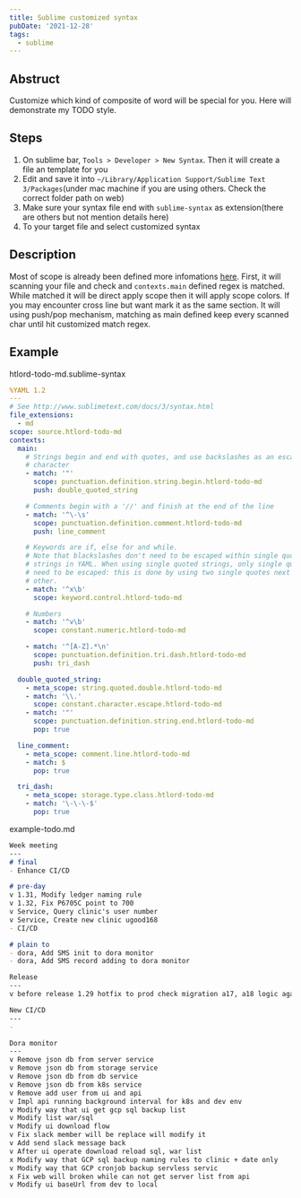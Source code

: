 ```yaml
---
title: Sublime customized syntax
pubDate: '2021-12-28'
tags: 
  - sublime
---
```


Abstruct
---
Customize which kind of composite of word will be special for you. Here will demonstrate my TODO style.

Steps
---
1. On sublime bar, `Tools > Developer > New Syntax`. Then it will create a file an template for you
1. Edit and save it into `~/Library/Application Support/Sublime Text 3/Packages`(under mac machine if you are using others. Check the correct folder path on web)
1. Make sure your syntax file end with `sublime-syntax` as extension(there are others but not mention details here)
1. To your target file and select customized syntax

Description
---
Most of scope is already been defined more infomations [here](https://www.sublimetext.com/docs/scope_naming.html). First, it will scanning your file and check and `contexts.main` defined regex is matched. While matched it will be direct apply scope then it will apply scope colors. If you may encounter cross line but want mark it as the same section. It will using push/pop mechanism, matching as main defined keep every scanned char until hit customized match regex.

Example
---
htlord-todo-md.sublime-syntax
```yaml
%YAML 1.2
---
# See http://www.sublimetext.com/docs/3/syntax.html
file_extensions:
  - md 
scope: source.htlord-todo-md
contexts:
  main:
    # Strings begin and end with quotes, and use backslashes as an escape
    # character
    - match: '"'
      scope: punctuation.definition.string.begin.htlord-todo-md
      push: double_quoted_string

    # Comments begin with a '//' and finish at the end of the line
    - match: '^\-\s'
      scope: punctuation.definition.comment.htlord-todo-md
      push: line_comment

    # Keywords are if, else for and while.
    # Note that blackslashes don't need to be escaped within single quoted
    # strings in YAML. When using single quoted strings, only single quotes
    # need to be escaped: this is done by using two single quotes next to each
    # other.
    - match: '^x\b'
      scope: keyword.control.htlord-todo-md

    # Numbers
    - match: '^v\b'
      scope: constant.numeric.htlord-todo-md

    - match: '^[A-Z].*\n'
      scope: punctuation.definition.tri.dash.htlord-todo-md
      push: tri_dash

  double_quoted_string:
    - meta_scope: string.quoted.double.htlord-todo-md
    - match: '\\.'
      scope: constant.character.escape.htlord-todo-md
    - match: '"'
      scope: punctuation.definition.string.end.htlord-todo-md
      pop: true

  line_comment:
    - meta_scope: comment.line.htlord-todo-md
    - match: $
      pop: true

  tri_dash:
    - meta_scope: storage.type.class.htlord-todo-md
    - match: '\-\-\-$'
      pop: true
```

example-todo.md
```markdown
Week meeting
---
# final
- Enhance CI/CD

# pre-day
v 1.31, Modify ledger naming rule
v 1.32, Fix P6705C point to 700
v Service, Query clinic's user number
v Service, Create new clinic ugood168
- CI/CD

# plain to
- dora, Add SMS init to dora monitor
- dora, Add SMS record adding to dora monitor

Release
---
v before release 1.29 hotfix to prod check migration a17, a18 logic again

New CI/CD
---
- 

Dora monitor
---
v Remove json db from server service
v Remove json db from storage service
v Remove json db from db service
v Remove json db from k8s service
v Remove add user from ui and api
v Impl api running background interval for k8s and dev env
v Modify way that ui get gcp sql backup list
v Modify list war/sql
v Modify ui download flow 
v Fix slack member will be replace will modify it
v Add send slack message back
v After ui operate download reload sql, war list
x Modify way that GCP sql backup naming rules to clinic + date only
v Modify way that GCP cronjob backup servless servic
x Fix web will broken while can not get server list from api
v Modify ui baseUrl from dev to local
```
